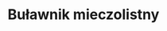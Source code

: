 ---
title: 'Buławnik mieczolistny'
latina: '(Cephalanthera longifolias)'
pubDate: 'Jul 01 2022'
mainImage: 'https://res.cloudinary.com/drvpquisg/image/upload/t_website/v1747422531/bulawnik_mieczolistny_vwzxez.jpg'
level1: 'rośliny naczyniowe'
level2: 'szparagowce'
level3: 'storczykowate'
flowertime: 'maj - czerwiec'
where: 'Występuje na przeważającej części Europy, w północnej Afryce i w umiarkowanych strefach klimatycznych Azji. W Polsce występuje na niżu i w niższych położeniach górskich, roślina bardzo rzadka.'
---